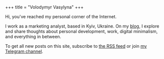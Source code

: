+++
title = "Volodymyr Vasylyna"
+++

Hi, you've reached my personal corner of the Internet.

I work as a marketing analyst, based in Kyiv, Ukraine. On my [blog](/blog/), I explore and share thoughts about personal development, work, digital minimalism, and everything in between.

To get all new posts on this site, subscribe to [the RSS feed](/blog/rss/) or join [my Telegram channel](https://t.me/vovavasylynablog).